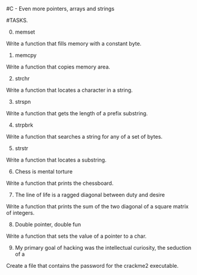 #C - Even more pointers, arrays and strings

#TASKS.

0. memset

Write a function that fills memory with a constant byte.

1. memcpy

Write a function that copies memory area.

2. strchr

Write a function that locates a character in a string.


3. strspn

Write a function that gets the length of a prefix substring.


4. strpbrk

Write a function that searches a string for any of a set of bytes.

5. strstr

Write a function that locates a substring.


6. Chess is mental torture

Write a function that prints the chessboard.

7. The line of life is a ragged diagonal between duty and desire

Write a function that prints the sum of the two diagonal of a square matrix of integers.

8. Double pointer, double fun

Write a function that sets the value of a pointer to a char.


9. My primary goal of hacking was the intellectual curiosity, the seduction of a

Create a file that contains the password for the crackme2 executable.
